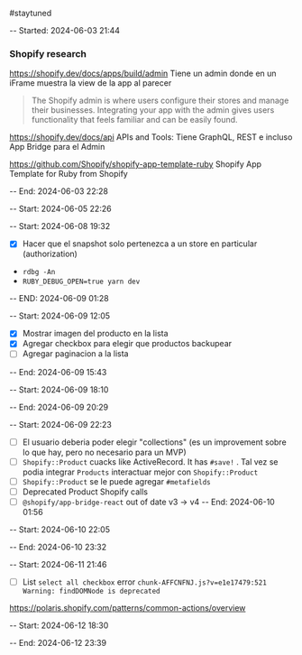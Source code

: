 #staytuned

-- Started: 2024-06-03 21:44
### Shopify research
https://shopify.dev/docs/apps/build/admin
Tiene un admin donde en un iFrame muestra la view de la app al parecer
> The Shopify admin is where users configure their stores and manage their businesses. Integrating your app with the admin gives users functionality that feels familiar and can be easily found.

https://shopify.dev/docs/api
APIs and Tools: Tiene GraphQL, REST e incluso App Bridge para el Admin

https://github.com/Shopify/shopify-app-template-ruby
Shopify App Template for Ruby from Shopify

-- End: 2024-06-03 22:28

-- Start: 2024-06-05 22:26 

-- Start: 2024-06-08 19:32
- [x] Hacer que el snapshot solo pertenezca a un store en particular (authorization)
- `rdbg -An`
- `RUBY_DEBUG_OPEN=true yarn dev`

-- END: 2024-06-09 01:28

-- Start: 2024-06-09 12:05
- [x] Mostrar imagen del producto en la lista
- [x] Agregar checkbox para elegir que productos backupear
- [ ] Agregar paginacion a la lista

-- End: 2024-06-09 15:43

-- Start: 2024-06-09 18:10

-- End: 2024-06-09 20:29

-- Start: 2024-06-09 22:23
- [ ] El usuario deberia poder elegir "collections" (es un improvement sobre lo que hay, pero no necesario para un MVP)
- [ ] `Shopify::Product` cuacks like ActiveRecord. It has `#save!` . Tal vez se podia integrar `Products` interactuar mejor con `Shopify::Product`
- [ ] `Shopify::Product` se le puede agregar `#metafields`
- [ ] Deprecated Product Shopify calls
- [ ] `@shopify/app-bridge-react` out of date v3 -> v4
-- End: 2024-06-10 01:56

-- Start: 2024-06-10 22:05

-- End: 2024-06-10 23:32

-- Start: 2024-06-11 21:46
- [ ] List `select all checkbox` error `chunk-AFFCNFNJ.js?v=e1e17479:521 Warning: findDOMNode is deprecated`

https://polaris.shopify.com/patterns/common-actions/overview

-- Start: 2024-06-12 18:30

-- End: 2024-06-12 23:39
